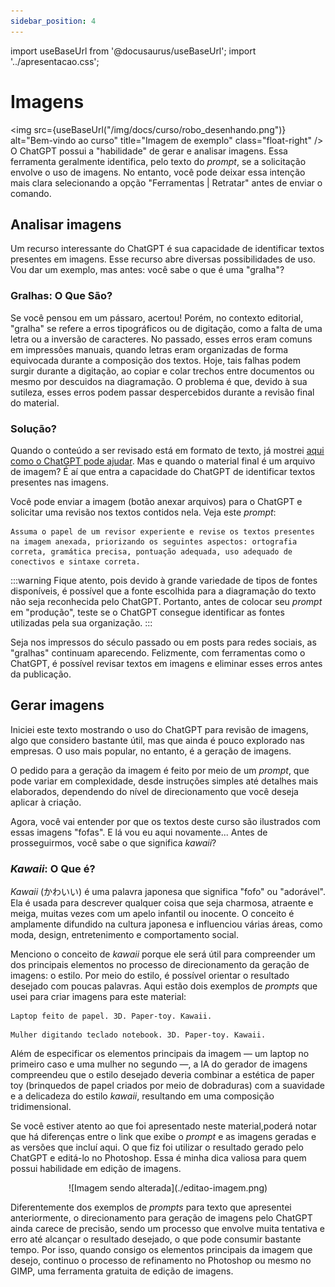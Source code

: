 ```yaml
---
sidebar_position: 4
---
```

import useBaseUrl from '@docusaurus/useBaseUrl';
import '../apresentacao.css';

# Imagens
  <img src={useBaseUrl("/img/docs/curso/robo_desenhando.png")} alt="Bem-vindo ao curso" title="Imagem de exemplo" class="float-right" />
O ChatGPT possui a "habilidade" de gerar e analisar imagens. Essa ferramenta geralmente identifica, pelo texto do *prompt*, se a solicitação envolve o uso de imagens. No entanto, você pode deixar essa intenção mais clara selecionando a opção "Ferramentas | Retratar" antes de enviar o comando.

## Analisar imagens
Um recurso interessante do ChatGPT é sua capacidade de identificar textos presentes em imagens. Esse recurso abre diversas possibilidades de uso. Vou dar um exemplo, mas antes: você sabe o que é uma "gralha"?

### Gralhas: O Que São?
Se você pensou em um pássaro, acertou! Porém, no contexto editorial, "gralha" se refere a erros tipográficos ou de digitação, como a falta de uma letra ou a inversão de caracteres. No passado, esses erros eram comuns em impressões manuais, quando letras eram organizadas de forma equivocada durante a composição dos textos. Hoje, tais falhas podem surgir durante a digitação, ao copiar e colar trechos entre documentos ou mesmo por descuidos na diagramação. O problema é que, devido à sua sutileza, esses erros podem passar despercebidos durante a revisão final do material.

### Solução?
Quando o conteúdo a ser revisado está em formato de texto, já mostrei [aqui como o ChatGPT pode ajudar](./revisao). Mas e quando o material final é um arquivo de imagem? É aí que entra a capacidade do ChatGPT de identificar textos presentes nas imagens.

Você pode enviar a imagem (botão anexar arquivos) para o ChatGPT e solicitar uma revisão nos textos contidos nela. Veja este *prompt*:
```
Assuma o papel de um revisor experiente e revise os textos presentes na imagem anexada, priorizando os seguintes aspectos: ortografia correta, gramática precisa, pontuação adequada, uso adequado de conectivos e sintaxe correta.
```

:::warning
Fique atento, pois devido à grande variedade de tipos de fontes disponíveis, é possível que a fonte escolhida para a diagramação do texto não seja reconhecida pelo ChatGPT. Portanto, antes de colocar seu *prompt* em "produção", teste se o ChatGPT consegue identificar as fontes utilizadas pela sua organização.
:::

Seja nos impressos do século passado ou em posts para redes sociais, as "gralhas" continuam aparecendo. Felizmente, com ferramentas como o ChatGPT, é possível revisar textos em imagens e eliminar esses erros antes da publicação.

## Gerar imagens
Iniciei este texto mostrando o uso do ChatGPT para revisão de imagens, algo que considero bastante útil, mas que ainda é pouco explorado nas empresas. O uso mais popular, no entanto, é a geração de imagens. 

O pedido para a geração da imagem é feito por meio de um *prompt*, que pode variar em complexidade, desde instruções simples até detalhes mais elaborados, dependendo do nível de direcionamento que você deseja aplicar à criação.

Agora, você vai entender por que os textos deste curso são ilustrados com essas imagens "fofas". E lá vou eu aqui novamente... Antes de prosseguirmos, você sabe o que significa *kawaii*?

### *Kawaii*: O Que é?
*Kawaii* (かわいい) é uma palavra japonesa que significa "fofo" ou "adorável". Ela é usada para descrever qualquer coisa que seja charmosa, atraente e meiga, muitas vezes com um apelo infantil ou inocente. O conceito é amplamente difundido na cultura japonesa e influenciou várias áreas, como moda, design, entretenimento e comportamento social.

Menciono o conceito de *kawaii* porque ele será útil para compreender um dos principais elementos no processo de direcionamento da geração de imagens: o estilo. Por meio do estilo, é possível orientar o resultado desejado com poucas palavras. Aqui estão dois exemplos de *prompts* que usei para criar imagens para este material:

```url link='https://chatgpt.com/share/677eed78-eb7c-8003-b2ed-451228551176'
Laptop feito de papel. 3D. Paper-toy. Kawaii.
```
```url link='https://chatgpt.com/share/677eed78-eb7c-8003-b2ed-451228551176'
Mulher digitando teclado notebook. 3D. Paper-toy. Kawaii.
```
Além de especificar os elementos principais da imagem — um laptop no primeiro caso e uma mulher no segundo —, a IA do gerador de imagens compreendeu que o estilo desejado deveria combinar a estética de paper toy (brinquedos de papel criados por meio de dobraduras) com a suavidade e a delicadeza do estilo *kawaii*, resultando em uma composição tridimensional.

Se você estiver atento ao que foi apresentado neste material,poderá notar que há diferenças entre o link que exibe o *prompt* e as imagens geradas e as versões que incluí aqui. O que fiz foi utilizar o resultado gerado pelo ChatGPT e editá-lo no Photoshop. Essa é minha dica valiosa para quem possui habilidade em edição de imagens.

<center>
![Imagem sendo alterada](./editao-imagem.png)
</center>

Diferentemente dos exemplos de *prompts* para texto que apresentei anteriormente, o direcionamento para geração de imagens pelo ChatGPT ainda carece de precisão, sendo um processo que envolve muita tentativa e erro até alcançar o resultado desejado, o que pode consumir bastante tempo. Por isso, quando consigo os elementos principais da imagem que desejo, continuo o processo de refinamento no Photoshop ou mesmo no GIMP, uma ferramenta gratuita de edição de imagens.
